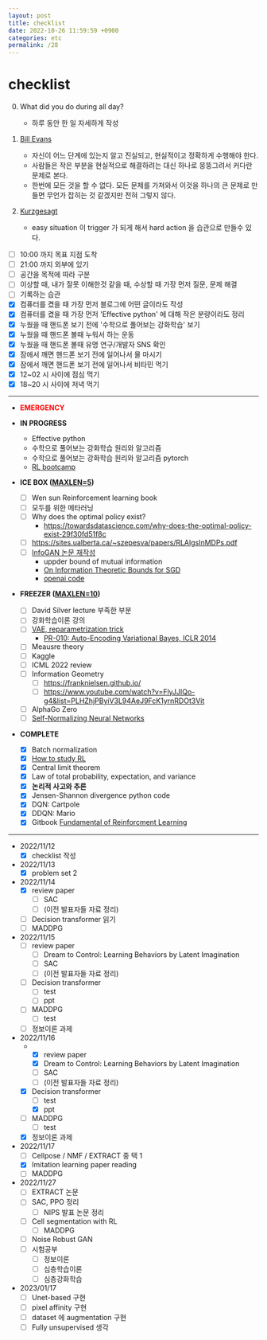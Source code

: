 ```yaml
---
layout: post
title: checklist
date: 2022-10-26 11:59:59 +0900
categories: etc
permalink: /28
---
```


# checklist

0. What did you do during all day?
   - 하루 동안 한 일 자세하게 작성

1. [Bill Evans](https://www.youtube.com/watch?v=anH8Y8vAz2Q&t=110s)
   - 자신이 어느 단계에 있는지 알고 진실되고, 현실적이고 정확하게 수행해야 한다.
   - 사람들은 작은 부분을 현실적으로 해결하려는 대신 하나로 뭉뚱그려서 커다란 문제로 본다.
   - 한번에 모든 것을 할 수 없다. 모든 문제를 가져와서 이것을 하나의 큰 문제로 만들면 무언가 잡히는 것 같겠지만 전혀 그렇지 않다.

2. [Kurzgesagt](https://www.youtube.com/watch?v=75d_29QWELk)
   - easy situation 이 trigger 가 되게 해서 hard action 을 습관으로 만들수 있다. 

- [ ] 10:00 까지 목표 지점 도착 
- [ ] 21:00 까지 외부에 있기
- [ ] 공간을 목적에 따라 구분
- [ ] 이상할 때, 내가 잘못 이해한것 같을 때, 수상할 때 가장 먼저 질문, 문제 해결
- [ ] 기록하는 습관
- [x] 컴퓨터를 켰을 때 가장 먼저 블로그에 어떤 글이라도 작성
- [x] 컴퓨터를 켰을 때 가장 먼저 'Effective python' 에 대해 작은 분량이라도 정리
- [x] 누웠을 때 핸드폰 보기 전에 '수학으로 풀어보는 강화학습' 보기
- [x] 누웠을 때 핸드폰 볼때 누워서 하는 운동
- [x] 누웠을 때 핸드폰 볼때 유명 연구/개발자 SNS 확인
- [x] 잠에서 깨면 핸드폰 보기 전에 일어나서 물 마시기
- [x] 잠에서 깨면 핸드폰 보기 전에 일어나서 비타민 먹기
- [x] 12~02 시 사이에 점심 먹기
- [x] 18~20 시 사이에 저녁 먹기

---
- <span style="color: red">**EMERGENCY**</span>


- **IN PROGRESS**
  - Effective python
  - 수학으로 풀어보는 강화학습 원리와 알고리즘
  - 수학으로 풀어보는 강화학습 원리와 알고리즘 pytorch
  - [RL bootcamp](https://sites.google.com/view/deep-rl-bootcamp/lectures)


- **ICE BOX (<U>MAXLEN=5</U>)**
  - [ ] Wen sun Reinforcement learning book
  - [ ] 모두를 위한 메타러닝
  - [ ] Why does the optimal policy exist?
    - https://towardsdatascience.com/why-does-the-optimal-policy-exist-29f30fd51f8c
  - [ ] https://sites.ualberta.ca/~szepesva/papers/RLAlgsInMDPs.pdf
  - [ ] [InfoGAN 논문 재작성](https://www.inference.vc/infogan-variational-bound-on-mutual-information-twice/)
    - uppder bound of mutual information
    - [On Information Theoretic Bounds for SGD](https://www.inference.vc/on-information-theoretic-bounds-for-sgd/)
    - [openai code](https://github.com/openai/InfoGAN/blob/master/infogan/algos/infogan_trainer.py)
  
- **FREEZER (<U>MAXLEN=10</U>)**
  - [ ] David Silver lecture 부족한 부분
  - [ ] 강화학습이론 강의
  - [ ] [VAE, reparametrization trick](https://jaejunyoo.blogspot.com/2017/04/auto-encoding-variational-bayes-vae-1.html)
    - [PR-010: Auto-Encoding Variational Bayes, ICLR 2014](https://www.youtube.com/watch?v=KYA-GEhObIs&list=PLlMkM4tgfjnJhhd4wn5aj8fVTYJwIpWkS&index=12)
  - [ ] Meausre theory
  - [ ] Kaggle
  - [ ] ICML 2022 review
  - [ ] Information Geometry
    - [ ] https://franknielsen.github.io/
    - [ ] https://www.youtube.com/watch?v=FlyJJIQo-g4&list=PLHZhjPByiV3L94AeJ9FcK1yrnRDOt3Vit
  - [ ] AlphaGo Zero
  - [ ] [Self-Normalizing Neural Networks](https://arxiv.org/abs/1706.02515)

- **COMPLETE**
  - [x] Batch normalization
  - [x] [How to study RL](https://github.com/reinforcement-learning-kr/how_to_study_rl)
  - [x] Central limit theorem 
  - [x] Law of total probability, expectation, and variance
  - [x] **논리적 사고와 추론**
  - [x] Jensen-Shannon divergence python code
  - [x] DQN: Cartpole
  - [x] DDQN: Mario
  - [x] Gitbook [Fundamental of Reinforcment Learning](https://dnddnjs.gitbooks.io/rl/content/)

---

- 2022/11/12
  - [x] checklist 작성
- 2022/11/13
  - [x] problem set 2
- 2022/11/14
  - [x] review paper
    - [ ] SAC
    - [ ] (이전 발표자들 자료 정리)
  - [ ] Decision transformer 읽기
  - [ ] MADDPG 
- 2022/11/15
  - [ ] review paper
    - [ ] Dream to Control: Learning Behaviors by Latent Imagination
    - [ ] SAC
    - [ ] (이전 발표자들 자료 정리)
  - [ ] Decision transformer 
    - [ ] test
    - [ ] ppt
  - [ ] MADDPG
    - [ ] test
  - [ ] 정보이론 과제
- 2022/11/16
  - - [x] review paper
    - [x] Dream to Control: Learning Behaviors by Latent Imagination
    - [ ] SAC
    - [ ] (이전 발표자들 자료 정리)
  - [x] Decision transformer 
    - [ ] test
    - [x] ppt
  - [ ] MADDPG
    - [ ] test
  - [x] 정보이론 과제
- 2022/11/17
  - [ ] Cellpose / NMF / EXTRACT 중 택 1
  - [x] Imitation learning paper reading
  - [ ] MADDPG
- 2022/11/27
  - [ ] EXTRACT 논문
  - [ ] SAC, PPO 정리
    - [ ] NIPS 발표 논문 정리
  - [ ] Cell segmentation with RL
    - [ ] MADDPG
  - [ ] Noise Robust GAN
  - [ ] 시험공부
    - [ ] 정보이론
    - [ ] 심층학습이론
    - [ ] 심층강화학습
- 2023/01/17
  - [ ] Unet-based 구현
  - [ ] pixel affinity 구현
  - [ ] dataset 에 augmentation 구현
  - [ ] Fully unsupervised 생각